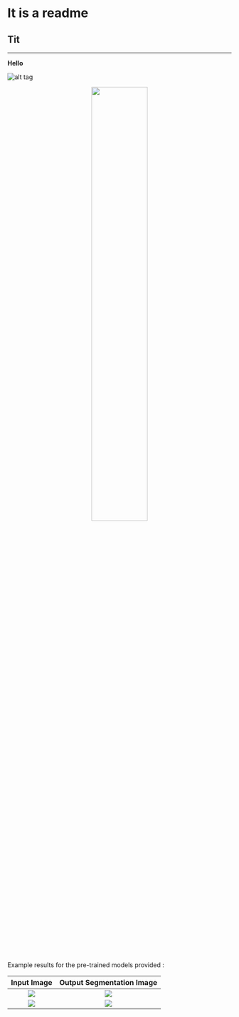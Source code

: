 # It is a readme

## Tit
***

**Hello**


![alt tag](https://github.com/duiliod/Tesis/Imagen4.jpg)


<p align="center">
  <img src="https://github.com/duiliod/Tesis/blob/master/Imagen4.jpg" width="50%" >
</p>


Example results for the pre-trained models provided :

Input Image            |  Output Segmentation Image
:-------------------------:|:-------------------------:
![](https://github.com/duiliod/Tesis/blob/master/Imagen182.bmp)  |  ![](https://github.com/duiliod/Tesis/blob/master/Imagen182_Seg.bmp)
![](https://github.com/duiliod/Tesis/blob/master/Imagen334.bmp)  |  ![](https://github.com/duiliod/Tesis/blob/master/Imagen334_Seg.bmp)
